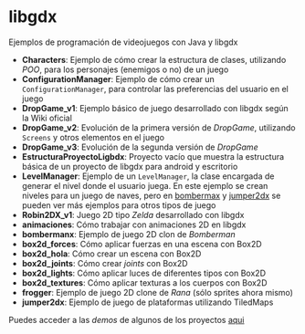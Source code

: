 libgdx
======

Ejemplos de programación de videojuegos con Java y libgdx

- **Characters**: Ejemplo de cómo crear la estructura de clases, utilizando _POO_, para los personajes (enemigos o no) de un juego
- **ConfigurationManager**: Ejemplo de cómo crear un `ConfigurationManager`, para controlar las preferencias del usuario en el juego
- **DropGame_v1**: Ejemplo básico de juego desarrollado con libgdx según la Wiki oficial
- **DropGame_v2**: Evolución de la primera versión de _DropGame_, utilizando `Screens` y otros elementos en el juego
- **DropGame_v3**: Evolución de la segunda versión de _DropGame_
- **EstructuraProyectoLigbdx**: Proyecto vacío que muestra la estructura básica de un proyecto de libgdx para android y escritorio
- **LevelManager**: Ejemplo de un `LevelManager`, la clase encargada de generar el nivel donde el usuario juega. En este ejemplo se crean niveles para un juego de naves, pero en [bombermax](https://github.com/sfaci/libgdx/tree/master/bombermanx) y [jumper2dx](https://github.com/sfaci/libgdx/tree/master/jumper2dx) se pueden ver más ejemplos para otros tipos de juego
- **Robin2DX_v1**: Juego 2D tipo _Zelda_ desarrollado con libgdx
- **animaciones**: Cómo trabajar con animaciones 2D en libgdx
- **bombermanx**: Ejemplo de juego 2D clon de _Bomberman_
- **box2d_forces**: Cómo aplicar fuerzas en una escena con Box2D
- **box2d_hola**: Cómo crear un escena con Box2D
- **box2d_joints**: Cómo crear _joints_ con Box2D
- **box2d_lights**: Cómo aplicar luces de diferentes tipos con Box2D
- **box2d_textures**: Cómo aplicar texturas a los cuerpos con Box2D
- **frogger**: Ejemplo de juego 2D clone de _Rana_ (sólo sprites ahora mismo)
- **jumper2dx**: Ejemplo de juego de plataformas utilizando TiledMaps

Puedes acceder a las _demos_ de algunos de los proyectos [aqui](https://github.com/sfaci/libgdx/releases)
